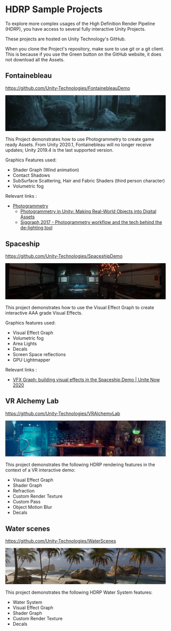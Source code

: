 # HDRP Sample Projects

To explore more complex usages of the High Definition Render Pipeline (HDRP), you have access to several fully interactive Unity Projects.

These projects are hosted on Unity Technology's GitHub.

When you clone the Project's repository, make sure to use git or a git client. This is because if you use the Green button on the GitHub website, it does not download all the Assets.

## Fontainebleau

https://github.com/Unity-Technologies/FontainebleauDemo

![Fontainebleau](Images/HDRPDemos-Fontainebleau.png)

This Project demonstrates how to use Photogrammetry to create game ready Assets. From Unity 2020.1, Fontainebleau will no longer receive updates; Unity 2019.4 is the last supported version.

Graphics Features used:

* Shader Graph (Wind animation)
* Contact Shadows
* SubSurface Scattering, Hair and Fabric Shaders (third person character)
* Volumetric fog

Relevant  links :

* [Photogrammetry](https://unity.com/solutions/photogrammetry)
  * [Photogrammetry in Unity: Making Real-World Objects into Digital Assets](https://unity.com/blog/engine-platform/photogrammetry-real-world-objects-into-digital-assets)
  * [Siggraph 2017 - Photogrammetry workflow and the tech behind the de-lighting tool](https://www.youtube.com/watch?v=Ny9ZXt_2v2Y)


## Spaceship

https://github.com/Unity-Technologies/SpaceshipDemo

![Spaceship](Images/HDRPDemos-Spaceship.png)

This project demonstrates how to use the Visual Effect Graph to create interactive AAA grade Visual Effects.

Graphics features used:

* Visual Effect Graph
* Volumetric fog
* Area Lights
* Decals
* Screen Space reflections
* GPU Lightmapper

Relevant links :
* [VFX Graph: building visual effects in the Spaceship Demo | Unite Now 2020](https://www.youtube.com/watch?v=Od16mcOzl2M)

## VR Alchemy Lab

https://github.com/Unity-Technologies/VRAlchemyLab

![VR Alchemy Lab](Images/HDRPDemos-VRAlchemyLab.png)

This project demonstrates the following HDRP rendering features in the context of a VR interactive demo:

* Visual Effect Graph
* Shader Graph
* Refraction
* Custom Render Texture
* Custom Pass
* Object Motion Blur
* Decals

## Water scenes

https://github.com/Unity-Technologies/WaterScenes

![Water Scenes](Images/HDRPDemos-Water.png)

This project demonstrates the following HDRP Water System features:

* Water System
* Visual Effect Graph
* Shader Graph
* Custom Render Texture
* Decals
